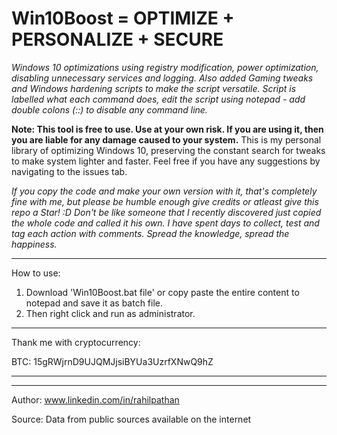 # Win10Boost = OPTIMIZE + PERSONALIZE + SECURE
 _Windows 10 optimizations using registry modification, power optimization, disabling unnecessary services and logging. 
 Also added Gaming tweaks and Windows hardening scripts to make the script versatile.
 Script is labelled what each command does, edit the script using notepad - add double colons (::) to disable any command line._

**Note: This tool is free to use. Use at your own risk. If you are using it, then you are liable for any damage caused to your system.**
This is my personal library of optimizing Windows 10, preserving the constant search for tweaks to make system lighter and faster. Feel free if you have any suggestions by navigating to the issues tab.


_If you copy the code and make your own version with it, that's completely fine with me, but please be humble enough give credits or atleast give this repo a Star! :D
Don't be like someone that I recently discovered just copied the whole code and called it his own. I have spent days to collect, test and tag each action with comments.
Spread the knowledge, spread the happiness._



______________
 How to use:
1. Download 'Win10Boost.bat file' or copy paste the entire content to notepad and save it as batch file. 
2. Then right click and run as administrator.
______________


Thank me with cryptocurrency:

BTC: 15gRWjrnD9UJQMJjsiBYUa3UzrfXNwQ9hZ

________
 
________
 

Author: www.linkedin.com/in/rahilpathan

Source: Data from public sources available on the internet
